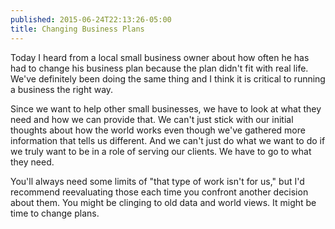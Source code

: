 ```yaml
---
published: 2015-06-24T22:13:26-05:00
title: Changing Business Plans
---
```

Today I heard from a local small business owner about how often he has had to change his business plan because the plan didn't fit with real life. We've definitely been doing the same thing and I think it is critical to running a business the right way. 

Since we want to help other small businesses, we have to look at what they need and how we can provide that. We can't just stick with our initial thoughts about how the world works even though we've gathered more information that tells us different. And we can't just do what we want to do if we truly want to be in a role of serving our clients. We have to go to what they need.

You'll always need some limits of "that type of work isn't for us," but I'd recommend reevaluating those each time you confront another decision about them. You might be clinging to old data and world views. It might be time to change plans.